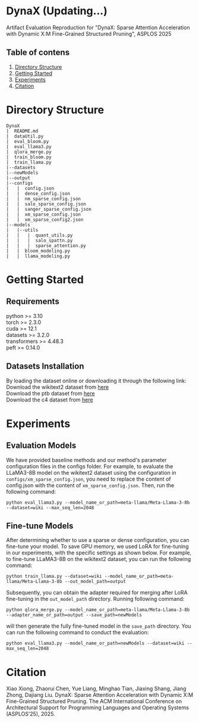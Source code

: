 # DynaX (Updating...)
Artifact Evaluation Reproduction for "DynaX: Sparse Attention Acceleration with Dynamic X:M Fine-Grained Structured Pruning", ASPLOS 2025

## Table of contens
1. [Directory Structure](#directory-structure)
2. [Getting Started](#getting-started)
3. [Experiments](#experiments)
4. [Citation](#citation)

# Directory Structure
```
DynaX     
|  README.md     
|  dataUtil.py  
|  eval_bloom.py 
|  eval_llama3.py 
|  qlora_merge.py
|  train_bloom.py 
|  train_llama.py
|--datasets
|--newModels     
|--output
|--configs
|   |  config.json
|   |  dense_config.json
|   |  nm_sparse_config.json
|   |  salo_sparse_config.json
|   |  sanger_sparse_config.json
|   |  xm_sparse_config.json
|   |  xm_sparse_config2.json 
|--models
|   |--utils
|   |   |  quant_utils.py
|   |   |  salo_spattn.py
|   |   |  sparse_attention.py
|   |  bloom_modeling.py
|   |  llama_modeling.py       
```

# Getting Started

## Requirements
python >= 3.10<br>
torch >= 2.3.0<br>
cuda >= 12.1<br>
datasets >= 3.2.0<br>
transformers >= 4.48.3<br>
peft >= 0.14.0

## Datasets Installation
By loading the dataset online or downloading it through the following link:<br>
Download the wikitext2 dataset from [here](https://huggingface.co/datasets/mindchain/wikitext2)<br>
Download the ptb dataset from [here](https://huggingface.co/datasets/ptb-text-only/ptb_text_only)<br>
Download the c4 dataset from [here](https://huggingface.co/datasets/allenai/c4)

# Experiments

## Evaluation Models
We have provided baseline methods and our method's parameter configuration files in the configs folder. For example, to evaluate the LLaMA3-8B model on the wikitext2 dataset using the configuration in `configs/xm_sparse_config.json`, you need to replace the content of config.json with the content of `xm_sparse_config.json`. Then, run the following command:
```
python eval_llama3.py --model_name_or_path=meta-llama/Meta-Llama-3-8b --dataset=wiki --max_seq_len=2048
```
## Fine-tune Models
After determining whether to use a sparse or dense configuration, you can fine-tune your model. To save GPU memory, we used LoRA for fine-tuning in our experiments, with the specific settings as shown below. For example, to fine-tune LLaMA3-8B on the wikitext2 dataset, you can run the following command: 
```
python train_llama.py --dataset=wiki --model_name_or_path=meta-llama/Meta-Llama-3-8b --out_model_path=output
```
Subsequently, you can obtain the adapter required for merging after LoRA fine-tuning in the `out_model_path` directory. Running following command: 
```
python qlora_merge.py --model_name_or_path=meta-llama/Meta-Llama-3-8b --adapter_name_or_path=output --save_path=newModels
```
will then generate the fully fine-tuned model in the `save_path` directory. You can run the following command to conduct the evaluation:
```
python eval_llama3.py --model_name_or_path=newModels --dataset=wiki --max_seq_len=2048
```

# Citation
Xiao Xiong, Zhaorui Chen, Yue Liang, Minghao Tian, Jiaxing Shang, Jiang Zhong, Dajiang Liu. DynaX: Sparse Attention Acceleration with Dynamic X:M Fine-Grained Structured Pruning. The ACM International Conference on Architectural Support for Programming Languages and Operating Systems (ASPLOS’25), 2025.
